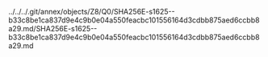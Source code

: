 ../../../.git/annex/objects/Z8/Q0/SHA256E-s1625--b33c8be1ca837d9e4c9b0e04a550feacbc101556164d3cdbb875aed6ccbb8a29.md/SHA256E-s1625--b33c8be1ca837d9e4c9b0e04a550feacbc101556164d3cdbb875aed6ccbb8a29.md